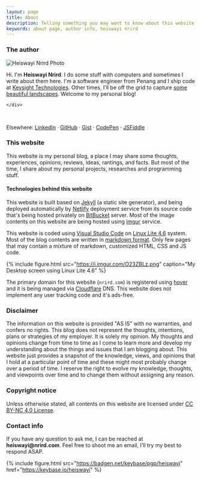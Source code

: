 ```yaml
---
layout: page
title: About
description: Telling something you may want to know about this website and the author info.
keywords: about page, author info, heiswayi nrird
---
```


### The author

<div class="author-info">
	<div class="with-avatar">
		<div class="photo">
			<img src="https://avatars0.githubusercontent.com/u/13794983?v=4" alt="Heiswayi Nrird Photo">
		</div>
		<p class="intro-text">Hi. I'm <strong>Heiswayi Nrird</strong>. I do some stuff with computers and sometimes I write about them here. I'm a software engineer from Penang and I ship code at <a href="https://www.keysight.com">Keysight Technologies</a>. Other times, I'll be off the grid to capture <a href="{{ "/photography" | prepend: site.baseurl | prepend: site.url }}"><i class="em em-camera_with_flash"></i> some beautiful landscapes</a>. Welcome to my personal blog!</p>

	</div>
</div>

<div style="clear:both;padding-top:1rem"><p>Elsewhere: <a href="https://my.linkedin.com/in/nrird">LinkedIn</a> &middot; <a href="https://github.com/heiswayi">GitHub</a> &middot; <a href="https://gist.github.com/heiswayi">Gist</a> &middot; <a href="http://codepen.io/heiswayi/">CodePen</a> &middot; <a href="http://jsfiddle.net/user/heiswayi/">JSFiddle</a></p></div>

### This website

This website is my personal blog, a place I may share some thoughts, experiences, opinions, reviews, ideas, rantings, and facts. But most of the time, I share about my personal projects, researches and programming stuff.

#### Technologies behind this website

This website is built based on [Jekyll](http://jekyllrb.com) (a static site generator), and being deployed automatically by [Netlify](https://www.netlify.com/) deployment service from its source code that's being hosted privately on [BitBucket](https://bitbucket.org/heiswayi/) server. Most of the image contents on this website are being hosted using [imgur](https://imgur.com/) service.

This website is coded using [Visual Studio Code](https://code.visualstudio.com/) on [Linux Lite 4.6](https://www.linuxliteos.com/) system. Most of the blog contents are written in [markdown format](/markdown-cheatsheet). Only few pages that may contain a mixture of markdown, customized HTML, CSS and JS code.

{%
    include figure.html 
    src="https://i.imgur.com/O23ZBLz.png" 
    caption="My Desktop screen using Linux Lite 4.6"
%}

The primary domain for this website (`nrird.com`) is registered using [hover](https://www.hover.com/) and it is being managed via [Cloudflare](https://www.cloudflare.com/) DNS. This website does not implement any user tracking code and it's ads-free.

### Disclaimer

The information on this website is provided "AS IS" with no warranties, and confers no rights. This blog does not represent the thoughts, intentions, plans or strategies of my employer. It is solely my opinion. My thoughts and opinions change from time to time as I come to learn more and develop my understanding about the things and issues that I am blogging about. This website just provides a snapshot of the knowledge, views, and opinions that I hold at a particular point of time and these might most probably change over a period of time. I reserve the right to evolve my knowledge, thoughts, and viewpoints over time and to change them without assigning any reason.

### Copyright notice

Unless otherwise stated, all contents on this website are licensed under [CC BY-NC 4.0 License](https://creativecommons.org/licenses/by-nc/4.0/).

### Contact info

If you have any question to ask me, I can be reached at <strong>heiswayi<span style="display:none">-antispam-</span>@<span style="display:none">-antispam-</span>nrird.com</strong>. Feel free to shoot me an email, I'll try my best to respond ASAP.

{%
    include figure.html 
    src="https://badgen.net/keybase/pgp/heiswayi" 
    href="https://keybase.io/heiswayi"
%}